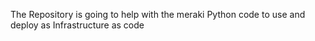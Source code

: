 The Repository is going to help with the meraki Python code to use and deploy as Infrastructure as code
